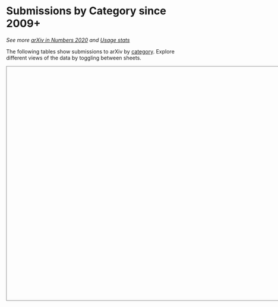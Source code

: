 # Submissions by Category since 2009+

_See more [arXiv in Numbers 2020](/about/reports/2020_usage) and [Usage stats](/stats/main)_

The following tables show submissions to arXiv by [category](category_taxonomy). Explore different views of the data by toggling between sheets.

<script type='text/javascript' src='https://tableau.cornell.edu/javascripts/api/viz_v1.js'></script>
<div class='tableauPlaceholder' style='width: 842px; height: 630px; border: 1px solid gray;'>
  <object class='tableauViz' width='842' height='630' style='display:none;'>
  <param name='host_url' value='https%3A%2F%2Ftableau.cornell.edu%2F' />
  <param name='embed_code_version' value='3' />
  <param name='site_root' value='' />
  <param name='name' value='arXivSubmissions&#47;SubgroupByYear' />
  <param name='tabs' value='yes' />
  <param name='toolbar' value='no' />
  <param name='showAppBanner' value='false' />
  </object>
</div>
